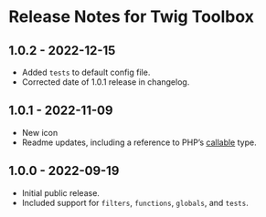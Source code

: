 # Release Notes for Twig Toolbox

## 1.0.2 - 2022-12-15
- Added `tests` to default config file.
- Corrected date of 1.0.1 release in changelog.

## 1.0.1 - 2022-11-09
- New icon
- Readme updates, including a reference to PHP’s [callable](https://www.php.net/manual/en/language.types.callable.php) type.

## 1.0.0 - 2022-09-19
- Initial public release.
- Included support for `filters`, `functions`, `globals`, and `tests`.
